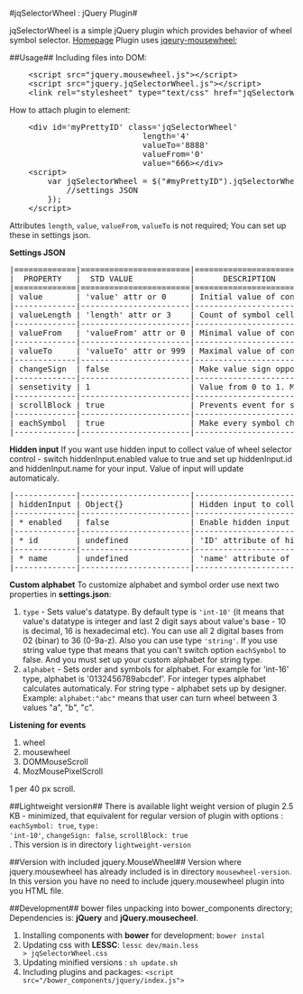 #jqSelectorWheel : jQuery Plugin#

jqSelectorWheel is a simple jQuery plugin which provides behavior of wheel symbol selector. <a href="http://zefirka.github.io/jquerySelectorWheel">Homepage</a>
Plugin uses <a href="https://github.com/brandonaaron/jquery-mousewheel">jqeury-mousewheel</a>;

##Usage##
Including files into DOM:<br>
<pre>
	&lt;script src="jquery.mousewheel.js"&gt;&lt;/script&gt;
	&lt;script src="jquery.jqSelectorWheel.js"&gt;&lt;/script&gt;
	&lt;link rel="stylesheet" type="text/css" href="jqSelectorWheel.css"&gt;
</pre>
How to attach plugin to element:<br>
<pre>
	&lt;div id='myPrettyID' class='jqSelectorWheel' 
							length='4' 
							valueTo='8888' 
							valueFrom='0' 
							value="666&gt;&lt;/div&gt;
	&lt;script&gt; 
		var jqSelectorWheel = $("#myPrettyID").jqSelectorWheel({
			//settings JSON
		});
	&lt;/script&gt;	
</pre>

Attributes <code>length</code>, <code>value</code>, <code>valueFrom</code>, <code>valueTo</code>  is not required; You can set up these in settings json.

**Settings JSON**
<pre>
|=============|=======================|===========================================|
|  PROPERTY   |  STD VALUE            |      DESCRIPTION                          |
|=============|=======================|===========================================| 
| value       | 'value' attr or 0     | Initial value of controller               |
|-------------|-----------------------|-------------------------------------------|
| valueLength | 'length' attr or 3    | Count of symbol cells                     |
|-------------|-----------------------|-------------------------------------------|
| valueFrom   | 'valueFrom' attr or 0 | Minimal value of controller               |
|-------------|-----------------------|-------------------------------------------|
| valueTo     | 'valueTo' attr or 999 | Maximal value of controller               |
|-------------|-----------------------|-------------------------------------------|
| changeSign  | false                 | Make value sign opposite by click or not  |
|-------------|-----------------------|-------------------------------------------|
| sensetivity | 1                     | Value from 0 to 1. Multiplied by scroll   |
|-------------|-----------------------|-------------------------------------------|
| scrollBlock | true                  | Prevents event for scroll window          |
|-------------|-----------------------|-------------------------------------------|
| eachSymbol  | true                  | Make every symbol change independently    |
|-------------|-----------------------|-------------------------------------------|
</pre>

**Hidden input**
If you want use hidden input to collect value of wheel selector control - switch hiddenInput.enabled value to true and set up hiddenInput.id and hiddenInput.name for your input. Value of input will update automaticaly. 
<pre>
|-------------|-----------------------|-------------------------------------------|
| hiddenInput | Object{}              | Hidden input to collect values            |
|-------------|-----------------------|-------------------------------------------|
| * enabled   | false                 | Enable hidden input or not                |
|-------------|-----------------------|-------------------------------------------|
| * id        | undefined             | 'ID' attribute of hidden input            |
|-------------|-----------------------|-------------------------------------------|
| * name      | undefined             | 'name' attribute of hidden input          |
|-------------|-----------------------|-------------------------------------------|
</pre>

**Custom alphabet**
To customize alphabet and symbol order use next two properties in **settings.json**:

1. <code>type</code>  - Sets value's datatype. By default type is <code>'int-10'</code> (it means that value's datatype is integer and last 2 digit says about value's base - 10 is decimal, 16 is hexadecimal etc). You can use all 2 digital bases from 02 (binar) to 36 (0-9a-z). Also you can use type <code>'string'</code>. If you use string value type that means that you can't switch option <code>eachSymbol</code> to false. And you must set up your custom alphabet for string type.
2. <code>alphabet</code> - Sets order and symbols for alphabet. For example for 'int-16' type, alphabet is '0132456789abcdef'. For integer types alphabet calculates automaticaly. For string type - alphabet sets up by designer. Example: <code>alphabet:"abc"</code> means that user can turn wheel between 3 values "a", "b", "c".

**Listening for events**

1. wheel
2. mousewheel
3. DOMMouseScroll
4. MozMousePixelScroll

1 per 40 px scroll.

##Lightweight version##
There is available light weight version of plugin 2.5 KB - minimized, that equivalent for regular version of plugin with options : <code>eachSymbol: true</code>, <code>type: 'int-10'</code>, <code>changeSign: false</code>, <code>scrollBlock: true </code>. This version is in directory <code>lightweight-version</code><br> 

##Version with included jquery.MouseWheel##
Version where jquery.mousewheel has already included is in directory <code>mousewheel-version</code>. In this version you have no need to include jquery.mousewheel plugin into you HTML file.

##Development##
bower files unpacking into bower_components directory; Dependencies is: **jQuery** and **jQuery.mousecheel**.

1. Installing components with **bower** for development: <code>bower instal</code> <br>
2. Updating css with **LESSC**: <code>lessc dev/main.less &gt; jqSelectorWheel.css</code><br>
3. Updating minified versions : <code>sh update.sh</code>
4. Including plugins and packages: <code>&lt;script src="/bower_components/jquery/index.js"&gt;</script></code><br>
